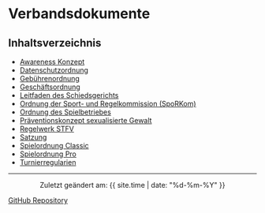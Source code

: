 # Verbandsdokumente


## Inhaltsverzeichnis
- [Awareness Konzept](docs/Awareness_Konzept.md)
- [Datenschutzordnung](docs/Datenschutzordnung.md)
- [Gebührenordnung](docs/Gebührenordnung.md)
- [Geschäftsordnung](docs/Geschäftsordnung.md)
- [Leitfaden des Schiedsgerichts](docs/Leitfaden_des_Schiedsgerichts.md)
- [Ordnung der Sport- und Regelkommission (SpoRKom)](docs/Ordnung_der_Sport-und_Regelkommission.md)
- [Ordnung des Spielbetriebes](docs/Ordnung_des_Spielbetriebes.md)
- [Präventionskonzept sexualisierte Gewalt](docs/Präventionskonzept_sexualisierte_Gewalt_im_Verein.md)
- [Regelwerk STFV](docs/Regelwerk_STFV.md)
- [Satzung](docs/Satzung.md)
- [Spielordnung Classic](docs/Spielordnung_Classic.md)
- [Spielordnung Pro](docs/Spielordnung_Pro.md)
- [Turnierregularien](docs/Turnierregularien.md)

---

</div>
    <p style="text-align: center;">
       Zuletzt geändert am:  {{ site.time | date: "%d-%m-%Y" }}
    </p>
    <p>
        <a href="https://github.com/Deutscher-Tischfussballbund/stfv-docs/tree/main/docs" target="_blank">GitHub Repository</a>
    </p>
</div>
